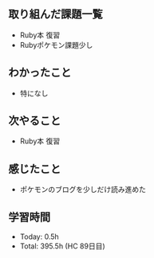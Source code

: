 ## 取り組んだ課題一覧
- Ruby本 復習
- Rubyポケモン課題少し
## わかったこと
- 特になし
## 次やること
- Ruby本 復習
## 感じたこと
- ポケモンのブログを少しだけ読み進めた
## 学習時間
- Today: 0.5h
- Total: 395.5h (HC 89日目)